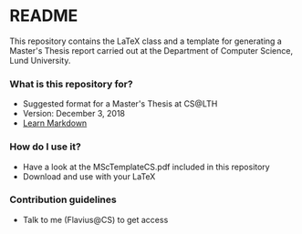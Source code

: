 # README #

This repository contains the LaTeX class and a template for generating a Master's Thesis report carried out at the Department of Computer Science, Lund University.

### What is this repository for? ###

* Suggested format for a Master's Thesis at CS@LTH
* Version: December 3, 2018
* [Learn Markdown](https://bitbucket.org/tutorials/markdowndemo)

### How do I use it? ###

* Have a look at the MScTemplateCS.pdf included in this repository
* Download and use with your LaTeX

### Contribution guidelines ###

* Talk to me (Flavius@CS) to get access